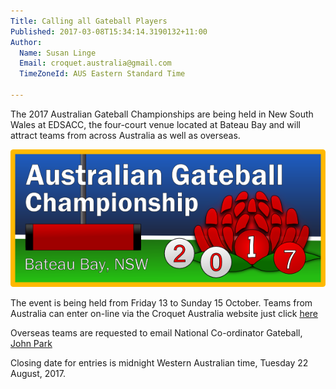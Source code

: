```yaml
---
Title: Calling all Gateball Players
Published: 2017-03-08T15:34:14.3190132+11:00
Author:
  Name: Susan Linge
  Email: croquet.australia@gmail.com
  TimeZoneId: AUS Eastern Standard Time

---
```

The 2017 Australian Gateball Championships are being held in New South Wales at EDSACC, the four-court venue located at Bateau Bay and will attract teams from across Australia as well as overseas.

<img src="/australian-championships-2017-logo.png" alt="2017 logo" title="2017 logo"/>
 
The event is being held from Friday 13 to Sunday 15 October.  Teams from Australia can enter on-line via the Croquet Australia website just click [here](https://croquet-australia.com.au/tournaments/2017/gb/championships)


Overseas teams are requested to email National Co-ordinator Gateball, [John Park](mailto:info@gateball.com.au)

Closing date for entries is midnight Western Australian time, Tuesday 22 August, 2017.